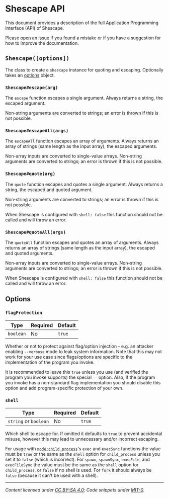 <!-- SPDX-License-Identifier: CC-BY-SA-4.0 -->

# Shescape API

This document provides a description of the full Application Programming
Interface (API) of Shescape.

Please [open an issue] if you found a mistake or if you have a suggestion for
how to improve the documentation.

## `Shescape([options])`

The class to create a `shescape` instance for quoting and escaping. Optionally
takes an [options] object.

### `Shescape#escape(arg)`

The `escape` function escapes a single argument. Always returns a string, the
escaped argument.

Non-string arguments are converted to strings; an error is thrown if this is not
possible.

### `Shescape#escapeAll(args)`

The `escapeAll` function escapes an array of arguments. Always returns an array
of strings (same length as the input array), the escaped arguments.

Non-array inputs are converted to single-value arrays. Non-string arguments are
converted to strings; an error is thrown if this is not possible.

### `Shescape#quote(arg)`

The `quote` function escapes and quotes a single argument. Always returns a
string, the escaped and quoted argument.

Non-string arguments are converted to strings; an error is thrown if this is not
possible.

When Shescape is configured with `shell: false` this function should not be
called and will throw an error.

### `Shescape#quoteAll(args)`

The `quoteAll` function escapes and quotes an array of arguments. Always returns
an array of strings (same length as the input array), the escaped and quoted
arguments.

Non-array inputs are converted to single-value arrays. Non-string arguments are
converted to strings; an error is thrown if this is not possible.

When Shescape is configured with `shell: false` this function should not be
called and will throw an error.

## Options

### `flagProtection`

| Type      | Required | Default |
| --------- | -------- | ------- |
| `boolean` | No       | `true`  |

Whether or not to protect against flag/option injection - e.g. an attacker
enabling `--verbose` mode to leak system information. Note that this may not
work for your use case since flags/options are specific to the implementation of
the program you invoke.

It is recommended to leave this `true` unless you use (and verified the program
you invoke supports) the special `--` option. Also, if the program you invoke
has a non-standard flag implementation you should disable this option and add
program-specific protection of your own.

### `shell`

| Type                  | Required | Default |
| --------------------- | -------- | ------- |
| `string` or `boolean` | No       | `true`  |

Which shell to escape for. If omitted it defaults to `true` to prevent
accidental misuse, however this may lead to unnecessary and/or incorrect
escaping.

For usage with [`node:child_process`]'s `exec` and `execSync` functions the
value must be `true` or the same as the `shell` option for `child_process`
unless you set it to `false` (which is incorrect). For `spawn`, `spawnSync`,
`execFile`, and `execFileSync` the value must be the same as the `shell` option
for `child_process`, or `false` if no shell is used. For `fork` it should always
be `false` (because it can't be used with a shell).

---

_Content licensed under [CC BY-SA 4.0]; Code snippets under [MIT-0]._

[cc by-sa 4.0]: ./LICENSE-CC-BY-SA-4.0
[mit-0]: ./LICENSE-MIT-0
[`node:child_process`]: https://nodejs.org/api/child_process.html
[open an issue]: https://github.com/ericcornelissen/shescape/issues/new?labels=documentation&template=documentation.md
[options]: #options
